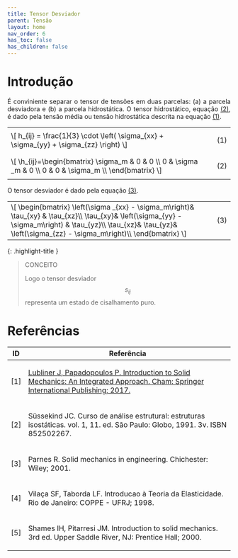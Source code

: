 ```yaml
---
title: Tensor Desviador
parent: Tensão
layout: home
nav_order: 6
has_toc: false
has_children: false
---
```


<!--Don't delete this script-->
<script src = "https://polyfill.io/v3/polyfill.min.js?features=es6"></script>
<script id = "MathJax-script" async src="https://cdn.jsdelivr.net/npm/mathjax@3/es5/tex-mml-chtml.js"></script>
<!--Don't delete this script-->

<h1>Introdução</h1>

<p align="justify">
    É conviniente separar o tensor de tensões em duas parcelas: (a) a parcela desviadora e (b) a parcela hidrostática. O tensor hidrostático, equação <a href="#eq1">(2)</a>, é dado pela tensão média ou tensão hidrostática descrita na equação <a href="#eq1">(1)</a>.
</p>

<table style = "width:100%">
    <tr>
        <td style="width: 90%;">\[ h_{ij} = \frac{1}{3} \cdot \left( \sigma_{xx} + \sigma_{yy} + \sigma_{zz} \right) \]</td>
        <td style="width: 10%;"><p align = "right" id = "eq1">(1)</p></td>
    </tr>
    <tr>
        <td style="width: 90%;">
                                \[ \h_{ij}=\begin{bmatrix}
                                \sigma_m &  0 &  0 \\
                                0 & \sigma _m &  0 \\
                                0 &  0 &  \sigma_m \\
                                \end{bmatrix} \]
        </td>
        <td style="width: 10%;"><p align = "right" id = "eq2">(2)</p></td>
    </tr>
</table>

<p align="justify">
    O tensor desviador é dado pela equação <a href="#eq3">(3)</a>. 
</p>

<table style = "width:100%">
    <tr>
        <td style="width: 90%;">\[ \begin{bmatrix}
                                    \left(\sigma _{xx} - \sigma_m\right)&  \tau_{xy} &  \tau_{xz}\\
                                    \tau_{xy}&  \left(\sigma_{yy} - \sigma_m\right) &  \tau_{yz}\\
                                    \tau_{xz}&  \tau_{yz}&  \left(\sigma_{zz} - \sigma_m\right)\\
                                    \end{bmatrix} \]</td>
        <td style="width: 10%;"><p align = "right" id = "eq3">(3)</p></td>
    </tr>
</table>

{: .highlight-title }
> CONCEITO
>
> Logo o tensor desviador $$s_{ij}$$ representa um estado de cisalhamento puro. 

<h1>Referências</h1>

<table>
    <thead>
        <tr>
            <th>ID</th>
            <th>Referência</th>
        </tr>
    </thead>
    <tbody>
        <tr>
            <td><p align = "center" id = "ref1">[1]</p></td>
            <td><p align = "left"><a href="https://doi.org/10.1007/978-3-319-18878-2" target="_blank" rel="noopener noreferrer">Lubliner J, Papadopoulos P. Introduction to Solid Mechanics: An Integrated Approach. Cham: Springer International Publishing; 2017.</a></p></td>
        </tr>
        <tr>
            <td><p align = "center" id = "ref2">[2]</p></td>
            <td><p align = "left">Süssekind JC. Curso de análise estrutural: estruturas isostáticas. vol. 1, 11. ed. São Paulo: Globo, 1991. 3v. ISBN 852502267.</p></td>
        </tr>
        <tr>
            <td><p align = "center" id = "ref3">[3]</p></td>
            <td><p align = "left">Parnes R. Solid mechanics in engineering. Chichester: Wiley; 2001.</p></td>
        </tr>
        <tr>
            <td><p align = "center" id = "ref4">[4]</p></td>
            <td><p align = "left">Vilaça SF, Taborda LF. Introducao à Teoria da Elasticidade. Rio de Janeiro: COPPE - UFRJ; 1998.</p></td>
        </tr>
        <tr>
            <td><p align = "center" id = "ref5">[5]</p></td>
            <td><p align = "left">Shames IH, Pitarresi JM. Introduction to solid mechanics. 3rd ed. Upper Saddle River, NJ: Prentice Hall; 2000.</p></td>
        </tr>
    </tbody>
</table>

